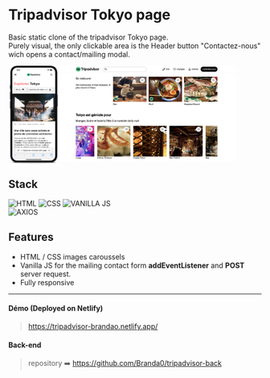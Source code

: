 # Tripadvisor Tokyo page

Basic static clone of the tripadvisor Tokyo page.  
Purely visual, the only clickable area is the Header button "Contactez-nous" wich opens a contact/mailing modal.

<img align="left" src="/assets/readme/mobile.png" alt="mobile-screenshot" width="20%" />
<img  src="/assets/readme/laptop2.png" alt="laptop-screenshot-1"  width="70%" />

## Stack

![HTML](https://img.shields.io/badge/HTML-E34F26?style=for-the-badge&logo=html5&logoColor=white)
![CSS](https://img.shields.io/badge/CSS-1572B6?style=for-the-badge&logo=css3&logoColor=white)
![VANILLA JS](https://img.shields.io/badge/VANILLA_JS-F7DF1E?style=for-the-badge&logo=javascript&logoColor=black)  
![AXIOS](https://img.shields.io/badge/AXIOS-671CDE?style=flat)

## Features

- HTML / CSS images caroussels
- Vanilla JS for the mailing contact form **addEventListener** and **POST** server request.
- Fully responsive

---

#### Démo (Deployed on Netlify)

> https://tripadvisor-brandao.netlify.app/

#### Back-end

> repository ➡️ https://github.com/Branda0/tripadvisor-back
